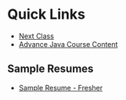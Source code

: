 # Quick Links
- [Next Class](https://github.com/WellnWill/quicklinks/blob/master/announcements/next-class.md)
- [Advance Java Course Content](https://github.com/WellnWill/quicklinks/blob/master/courses/java/02-advance-java.md)


## Sample Resumes
- [Sample Resume - Fresher](https://docs.google.com/document/d/1s-t_8Zn5m3_D5vxEvTm-CKGQTTw03Y1GPWnxGwed1j4/edit?usp=sharing)
